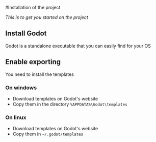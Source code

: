 #Installation of the project

_This is to get you started on the project_

## Install Godot

Godot is a standalone executable that you can easily find for your OS

## Enable exporting

You need to install the templates

### On windows

+ Download templates on Godot's website
+ Copy them in the directory `%APPDATA%\Godot\templates`

### On linux

+ Download templates on Godot's website
+ Copy them in `~/.godot/templates`